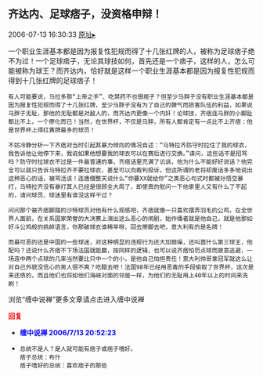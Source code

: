 ## 齐达内、足球痞子，没资格申辩！
2006-07-13 16:30:33
[原址▸](http://www.fxgan.com/chan_time/2006_07_12/184.htm)



 



 


 


  一个职业生涯基本都是因为报复性犯规而得了十几张红牌的人，被称为足球痞子绝不为过！一个足球痞子，无论其球技如何，首先还是一个痞子，这样的人，怎么可能被称为球王？而齐达内，恰好就是这样一个职业生涯基本都是因为报复性犯规而得到十几张红牌的足球痞子！
   
    有人可能要说，马拉多那“上帝之手”、吃禁药不也很痞子？但至少马胖子没有职业生涯基本都是因为报复性犯规而得了十几张红牌，至少马胖子没有为了自己的脾气而损害队伍的利益，如果说马胖子无耻，那他的无耻都是对敌人的，而齐达内更像一个内奸！论球技，齐痞连马胖的小脚趾都比不上，一个廖化而已！当然，在世界杯，不仅是马胖，所有人都肯定有一点比不上齐痞：他是世界杯上得红黄牌最多的球员！
   
    不妨冷静分析一下齐痞对当时引起其暴力倾向的情况自述：“马特拉齐防守时拉住了我的球衣，我告诉他让他停下来，我说如果他想要我的球衣可以在赛后进行交换。”请问，这些话不是招骂吗？防守时拉球衣不过是一件最普通的事，齐痞话里充满了讥讽，他为什么不能好好说话？他完全可以就只告诉马特拉齐不要拉球衣，甚至可以向裁判投诉，但这所谓的老将却废话多多地说出这种恶心的话，被骂活该！连唐僧整天说什么“你要XX就给你”之类恶心句式时都被孙悟空暴打，马特拉齐没有暴打其人已经是很顾全大局了，即使真的慰问一下他家里人又有什么了不起的，请问球员、球迷里有谁没这样干过？
   
    问问那个被齐痞脚踏的沙特球员对他有什么观感吧，齐痞就像一只喜欢摆弄羽毛的公鸡，在全世界人面前，在关系国家荣誉的大决赛上演出这么恶心的闹剧，始作俑者就是他自己，就是他那如好斗公鸡般的挑衅语言，你那破球衣谁稀罕呀，回去擦脚去吧，意大利有的是名牌！
   
    而最可恶的还是中国的一些球迷，对这种明显的违规行为还大加鼓噪，还叫嚣什么第三球王，他配吗？还说什么齐痞不下场法国就能赢，按同样的逻辑，也可以说齐痞怕罚点球而故意逃避，一场连中两个点球的几率当然要比只中一个的小，是他自己怕担责任！意大利帅哥拿冠军就这么让对自己外貌没信心的男人很不爽？吃醋去吧！法国98年已经用恶毒的手段偷取了世界杯，这次是来还债的，而且他们也将如他们海峡对面的邻居一样，为他们的无耻用上40年以上的时间来洗刷！


 


 


 浏览“缠中说禅”更多文章请点击进入缠中说禅





<font color='red'>**回复**</font>


- **<font color='blue'>缠中说禅 2006/7/13 20:52:23</font>**
- ```
  总统不是人？是人就可能有痞子或痞子嗜好。
  痞子总统：布什
  痞子嗜好的总统：喜欢痞子的那些
  ```

